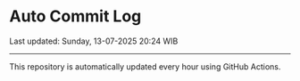 # Auto Commit Log

Last updated: Sunday, 13-07-2025 20:24 WIB

---

This repository is automatically updated every hour using GitHub Actions.
